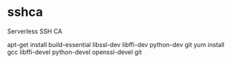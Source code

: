 # sshca
Serverless SSH CA

apt-get install build-essential libssl-dev libffi-dev python-dev git
yum install gcc libffi-devel python-devel openssl-devel git



